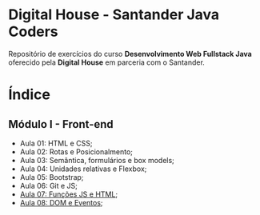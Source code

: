 # Digital House - Santander Java Coders

Repositório de exercícios do curso **Desenvolvimento Web Fullstack Java** oferecido pela **Digital House** em parceria com o Santander.


# Índice


## Módulo I - Front-end

 - Aula 01: HTML e CSS;
 - Aula 02: Rotas e Posicionalmento;
 - Aula 03: Semântica, formulários e box models;
 - Aula 04: Unidades relativas e Flexbox;
 - Aula 05: Bootstrap;
 - Aula 06: Git e JS;
 - [Aula 07: Funções JS e HTML](https://github.com/majutre/exercicios-dh/tree/master/aula-07);
 - [Aula 08: DOM e Eventos](https://github.com/majutre/exercicios-dh/tree/master/aula-08/);

